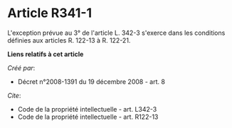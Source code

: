 # Article R341-1

L'exception prévue au 3° de l'article L. 342-3 s'exerce dans les conditions définies aux articles R. 122-13 à R. 122-21.

**Liens relatifs à cet article**

_Créé par_:

  - Décret n°2008-1391 du 19 décembre 2008 - art. 8

_Cite_:

  - Code de la propriété intellectuelle - art. L342-3
  - Code de la propriété intellectuelle - art. R122-13
